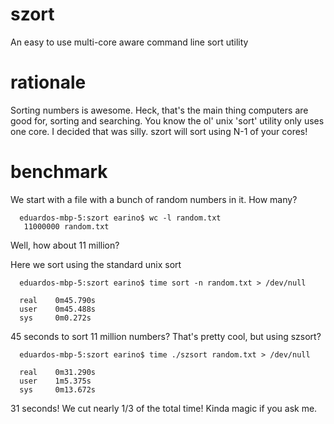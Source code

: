 # szort
An easy to use multi-core aware command line sort utility

# rationale

Sorting numbers is awesome. Heck, that's the main thing computers are
good for, sorting and searching. You know the ol' unix 'sort' utility
only uses one core. I decided that was silly. szort will sort using N-1
of your cores!

# benchmark

We start with a file with a bunch of random numbers in it. How many?
```
  eduardos-mbp-5:szort earino$ wc -l random.txt
   11000000 random.txt
```
Well, how about 11 million?

Here we sort using the standard unix sort
```
  eduardos-mbp-5:szort earino$ time sort -n random.txt > /dev/null

  real    0m45.790s
  user    0m45.488s
  sys     0m0.272s
```
45 seconds to sort 11 million numbers? That's pretty cool, but using szsort?
```
  eduardos-mbp-5:szort earino$ time ./szsort random.txt > /dev/null

  real    0m31.290s
  user    1m5.375s
  sys     0m13.672s
```
31 seconds! We cut nearly 1/3 of the total time! Kinda magic if you ask
me.
